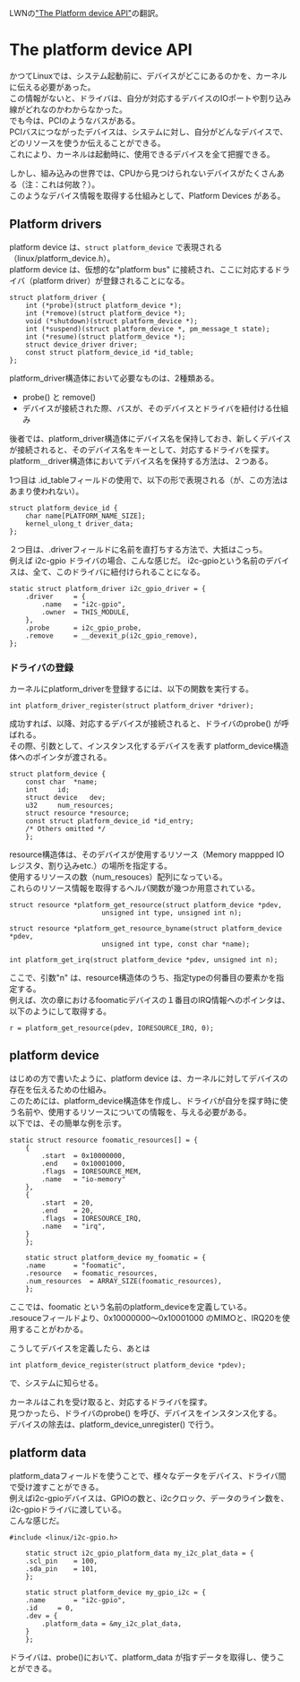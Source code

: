 LWNの["The Platform device API"](https://lwn.net/Articles/448499/)の翻訳。

# The platform device API

かつてLinuxでは、システム起動前に、デバイスがどこにあるのかを、カーネルに伝える必要があった。  
この情報がないと、ドライバは、自分が対応するデバイスのIOポートや割り込み線がどれなのかわからなかった。  
でも今は、PCIのようなバスがある。  
PCIバスにつながったデバイスは、システムに対し、自分がどんなデバイスで、どのリソースを使うか伝えることができる。  
これにより、カーネルは起動時に、使用できるデバイスを全て把握できる。

しかし、組み込みの世界では、CPUから見つけられないデバイスがたくさんある（注：これは何故？）。  
このようなデバイス情報を取得する仕組みとして、Platform Devices がある。


## Platform drivers
platform device は、`struct platform_device` で表現される（linux/platform_device.h）。  
platform device は、仮想的な"platform bus" に接続され、ここに対応するドライバ（platform driver）が登録されることになる。

```
struct platform_driver {
	int (*probe)(struct platform_device *);
	int (*remove)(struct platform_device *);
	void (*shutdown)(struct platform_device *);
	int (*suspend)(struct platform_device *, pm_message_t state);
	int (*resume)(struct platform_device *);
	struct device_driver driver;
	const struct platform_device_id *id_table;
};
```

platform_driver構造体において必要なものは、2種類ある。
* probe() と remove()
* デバイスが接続された際、バスが、そのデバイスとドライバを紐付ける仕組み

後者では、platform_driver構造体にデバイス名を保持しておき、新しくデバイスが接続されると、そのデバイス名をキーとして、対応するドライバを探す。  
platform＿driver構造体においてデバイス名を保持する方法は、２つある。  

1つ目は .id_tableフィールドの使用で、以下の形で表現される（が、この方法はあまり使われない）。
```
struct platform_device_id {
	char name[PLATFORM_NAME_SIZE];
	kernel_ulong_t driver_data;
};
```

２つ目は、.driverフィールドに名前を直打ちする方法で、大抵はこっち。  
例えば i2c-gpio ドライバの場合、こんな感じだ。
i2c-gpioという名前のデバイスは、全て、このドライバに紐付けられることになる。
```
static struct platform_driver i2c_gpio_driver = {
	.driver		= {
		.name	= "i2c-gpio",
		.owner	= THIS_MODULE,
	},
	.probe		= i2c_gpio_probe,
	.remove		= __devexit_p(i2c_gpio_remove),
};
```

### ドライバの登録
カーネルにplatform_driverを登録するには、以下の関数を実行する。
```
int platform_driver_register(struct platform_driver *driver);
```
成功すれば、以降、対応するデバイスが接続されると、ドライバのprobe() が呼ばれる。  
その際、引数として、インスタンス化するデバイスを表す platform_device構造体へのポインタが渡される。

```
struct platform_device {
	const char	*name;
	int		id;
	struct device	dev;
	u32		num_resources;
	struct resource	*resource;
	const struct platform_device_id	*id_entry;
	/* Others omitted */
    };
```

resource構造体は、そのデバイスが使用するリソース（Memory mappped IOレジスタ、割り込みetc.）の場所を指定する。  
使用するリソースの数（num_resouces）配列になっている。  
これらのリソース情報を取得するヘルパ関数が幾つか用意されている。  
```
struct resource *platform_get_resource(struct platform_device *pdev, 
					   unsigned int type, unsigned int n);
					   
struct resource *platform_get_resource_byname(struct platform_device *pdev,
					   unsigned int type, const char *name);
					   
int platform_get_irq(struct platform_device *pdev, unsigned int n);
```

ここで、引数"n" は、resource構造体のうち、指定typeの何番目の要素かを指定する。  
例えば、次の章におけるfoomaticデバイスの１番目のIRQ情報へのポインタは、以下のようにして取得する。
```
r = platform_get_resource(pdev, IORESOURCE_IRQ, 0);
```


## platform device
はじめの方で書いたように、platform device は、カーネルに対してデバイスの存在を伝えるための仕組み。  
このためには、platform_device構造体を作成し、ドライバが自分を探す時に使う名前や、使用するリソースについての情報を、与える必要がある。  
以下では、その簡単な例を示す。

```
static struct resource foomatic_resources[] = {
	{
		.start	= 0x10000000,
		.end	= 0x10001000,
		.flags	= IORESOURCE_MEM,
		.name	= "io-memory"
	},
	{
		.start	= 20,
		.end	= 20,
		.flags	= IORESOURCE_IRQ,
		.name	= "irq",
	}
    };

    static struct platform_device my_foomatic = {
	.name 		= "foomatic",
	.resource	= foomatic_resources,
	.num_resources	= ARRAY_SIZE(foomatic_resources),
    };
```

ここでは、foomatic という名前のplatform_deviceを定義している。  
.resouceフィールドより、0x10000000〜0x10001000 のMIMOと、IRQ20を使用することがわかる。  

こうしてデバイスを定義したら、あとは  
```
int platform_device_register(struct platform_device *pdev);
```
で、システムに知らせる。  

カーネルはこれを受け取ると、対応するドライバを探す。  
見つかったら、ドライバのprobe() を呼び、デバイスをインスタンス化する。  
デバイスの除去は、platform_device_unregister() で行う。

## platform data
platform_dataフィールドを使うことで、様々なデータをデバイス、ドライバ間で受け渡すことができる。  
例えばi2c-gpioデバイスは、GPIOの数と、i2cクロック、データのライン数を、i2c-gpioドライバに渡している。  
こんな感じだ。  
```
#include <linux/i2c-gpio.h>

    static struct i2c_gpio_platform_data my_i2c_plat_data = {
	.scl_pin	= 100,
	.sda_pin	= 101,
    };

    static struct platform_device my_gpio_i2c = {
	.name		= "i2c-gpio",
	.id		= 0,
	.dev = {
		.platform_data = &my_i2c_plat_data,
	}
    };
```
ドライバは、probe()において、platform_data が指すデータを取得し、使うことができる。  
















